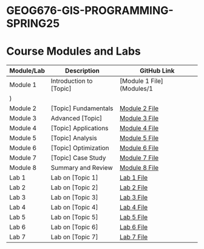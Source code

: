# GEOG676-GIS-PROGRAMMING-SPRING25


# Course Modules and Labs

| **Module/Lab** | **Description**           | **GitHub Link**                       |
|-----------------|---------------------------|---------------------------------------|
| Module 1        | Introduction to [Topic]  | [Module 1 File](Modules/1
) |
| Module 2        | [Topic] Fundamentals     | [Module 2 File](https://github.com/your-username/your-repo-name/blob/main/module2.md) |
| Module 3        | Advanced [Topic]         | [Module 3 File](https://github.com/your-username/your-repo-name/blob/main/module3.md) |
| Module 4        | [Topic] Applications     | [Module 4 File](https://github.com/your-username/your-repo-name/blob/main/module4.md) |
| Module 5        | [Topic] Analysis         | [Module 5 File](https://github.com/your-username/your-repo-name/blob/main/module5.md) |
| Module 6        | [Topic] Optimization     | [Module 6 File](https://github.com/your-username/your-repo-name/blob/main/module6.md) |
| Module 7        | [Topic] Case Study       | [Module 7 File](https://github.com/your-username/your-repo-name/blob/main/module7.md) |
| Module 8        | Summary and Review       | [Module 8 File](https://github.com/your-username/your-repo-name/blob/main/module8.md) |
| Lab 1           | Lab on [Topic 1]         | [Lab 1 File](https://github.com/your-username/your-repo-name/blob/main/lab1.md)       |
| Lab 2           | Lab on [Topic 2]         | [Lab 2 File](https://github.com/your-username/your-repo-name/blob/main/lab2.md)       |
| Lab 3           | Lab on [Topic 3]         | [Lab 3 File](https://github.com/your-username/your-repo-name/blob/main/lab3.md)       |
| Lab 4           | Lab on [Topic 4]         | [Lab 4 File](https://github.com/your-username/your-repo-name/blob/main/lab4.md)       |
| Lab 5           | Lab on [Topic 5]         | [Lab 5 File](https://github.com/your-username/your-repo-name/blob/main/lab5.md)       |
| Lab 6           | Lab on [Topic 6]         | [Lab 6 File](https://github.com/your-username/your-repo-name/blob/main/lab6.md)       |
| Lab 7           | Lab on [Topic 7]         | [Lab 7 File](https://github.com/your-username/your-repo-name/blob/main/lab7.md)       |
